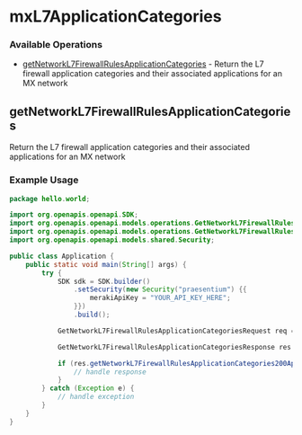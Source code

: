 # mxL7ApplicationCategories

### Available Operations

* [getNetworkL7FirewallRulesApplicationCategories](#getnetworkl7firewallrulesapplicationcategories) - Return the L7 firewall application categories and their associated applications for an MX network

## getNetworkL7FirewallRulesApplicationCategories

Return the L7 firewall application categories and their associated applications for an MX network

### Example Usage

```java
package hello.world;

import org.openapis.openapi.SDK;
import org.openapis.openapi.models.operations.GetNetworkL7FirewallRulesApplicationCategoriesRequest;
import org.openapis.openapi.models.operations.GetNetworkL7FirewallRulesApplicationCategoriesResponse;
import org.openapis.openapi.models.shared.Security;

public class Application {
    public static void main(String[] args) {
        try {
            SDK sdk = SDK.builder()
                .setSecurity(new Security("praesentium") {{
                    merakiApiKey = "YOUR_API_KEY_HERE";
                }})
                .build();

            GetNetworkL7FirewallRulesApplicationCategoriesRequest req = new GetNetworkL7FirewallRulesApplicationCategoriesRequest("maiores");            

            GetNetworkL7FirewallRulesApplicationCategoriesResponse res = sdk.mxL7ApplicationCategories.getNetworkL7FirewallRulesApplicationCategories(req);

            if (res.getNetworkL7FirewallRulesApplicationCategories200ApplicationJSONObject != null) {
                // handle response
            }
        } catch (Exception e) {
            // handle exception
        }
    }
}
```
